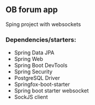 ## OB forum app

Sping project with websockets

### Dependencies/starters:

* Spring Data JPA
* Spring Web
* Spring Boot DevTools
* Spring Security
* PostgreSQL Driver
* Springfox-boot-starter
* Spring boot starter websocket
* SockJS client


